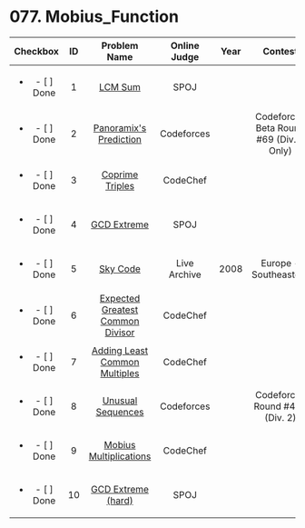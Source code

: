 # 077. Mobius_Function


| Checkbox | ID | Problem Name|Online Judge|Year|Contest|Difficulty Level|
|:---:|:---:|:---:|:---:|:---:|:---:|:---:|
|<ul><li>- [ ] Done</li></ul>|1|[LCM Sum](http://www.spoj.com/problems/LCMSUM/)|SPOJ|||1|
|<ul><li>- [ ] Done</li></ul>|2|[Panoramix's Prediction](http://codeforces.com/problemset/problem/80/A)|Codeforces||Codeforces Beta Round #69 (Div. 2 Only)|1|
|<ul><li>- [ ] Done</li></ul>|3|[Coprime Triples](http://www.codechef.com/problems/COPRIME3)|CodeChef|||1|
|<ul><li>- [ ] Done</li></ul>|4|[GCD Extreme](http://www.spoj.com/problems/GCDEX/)|SPOJ|||1|
|<ul><li>- [ ] Done</li></ul>|5|[Sky Code](https://icpcarchive.ecs.baylor.edu/index.php?option=onlinejudge&page=show_problem&problem=2185)|Live Archive|2008|Europe - Southeastern|2|
|<ul><li>- [ ] Done</li></ul>|6|[Expected Greatest Common Divisor](http://www.codechef.com/problems/EXGCD)|CodeChef|||3|
|<ul><li>- [ ] Done</li></ul>|7|[Adding Least Common Multiples](http://www.codechef.com/problems/LCM)|CodeChef|||5|
|<ul><li>- [ ] Done</li></ul>|8|[Unusual Sequences](http://codeforces.com/problemset/problem/900/D)|Codeforces||Codeforces Round #450 (Div. 2)|6|
|<ul><li>- [ ] Done</li></ul>|9|[Mobius Multiplications](http://www.codechef.com/problems/ENCODE07)|CodeChef|||7|
|<ul><li>- [ ] Done</li></ul>|10|[GCD Extreme (hard)](http://www.spoj.com/problems/GCDEX2/)|SPOJ|||7|

